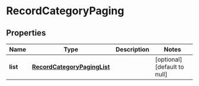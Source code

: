 # RecordCategoryPaging

## Properties
Name | Type | Description | Notes
------------ | ------------- | ------------- | -------------
**list** | [**RecordCategoryPagingList**](RecordCategoryPagingList.md) |  | [optional] [default to null]


